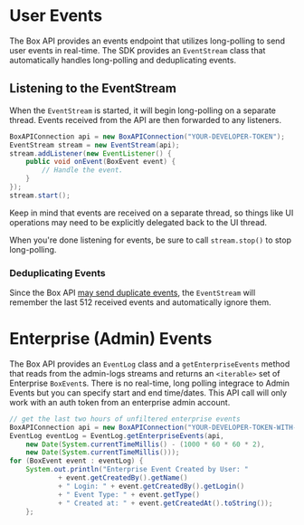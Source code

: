 User Events
===========

The Box API provides an events endpoint that utilizes long-polling to send user events in real-time. The SDK provides an `EventStream` class that automatically handles long-polling and deduplicating events.

Listening to the EventStream
----------------------------

When the `EventStream` is started, it will begin long-polling on a separate thread. Events received from the API are then forwarded to any listeners.

```java
BoxAPIConnection api = new BoxAPIConnection("YOUR-DEVELOPER-TOKEN");
EventStream stream = new EventStream(api);
stream.addListener(new EventListener() {
    public void onEvent(BoxEvent event) {
        // Handle the event.
    }
});
stream.start();
```

Keep in mind that events are received on a separate thread, so things like UI operations may need to be explicitly delegated back to the UI thread.

When you're done listening for events, be sure to call `stream.stop()` to stop long-polling.

### Deduplicating Events

Since the Box API [may send duplicate events](https://developers.box.com/docs/#events), the `EventStream` will remember the last 512 received events and automatically ignore them.

Enterprise (Admin) Events
=========================

The Box API provides an `EventLog` class and a `getEnterpriseEvents` method that reads from the admin-logs streams and returns an `<iterable>` set of Enterprise `BoxEvent`s. 
There is no real-time, long polling integrace to Admin Events but you can specify start and end time/dates. This API call will only work with an auth token from an enterprise admin account.

```java
// get the last two hours of unfiltered enterprise events
BoxAPIConnection api = new BoxAPIConnection("YOUR-DEVELOPER-TOKEN-WITH-ADMIN-ACCESS");
EventLog eventLog = EventLog.getEnterpriseEvents(api, 
    new Date(System.currentTimeMillis() - (1000 * 60 * 60 * 2),
    new Date(System.currentTimeMillis()));
for (BoxEvent event : eventLog) {
    System.out.println("Enterprise Event Created by User: "
            + event.getCreatedBy().getName()
            + " Login: " + event.getCreatedBy().getLogin()
            + " Event Type: " + event.getType()
            + " Created at: " + event.getCreatedAt().toString());
    };
```
